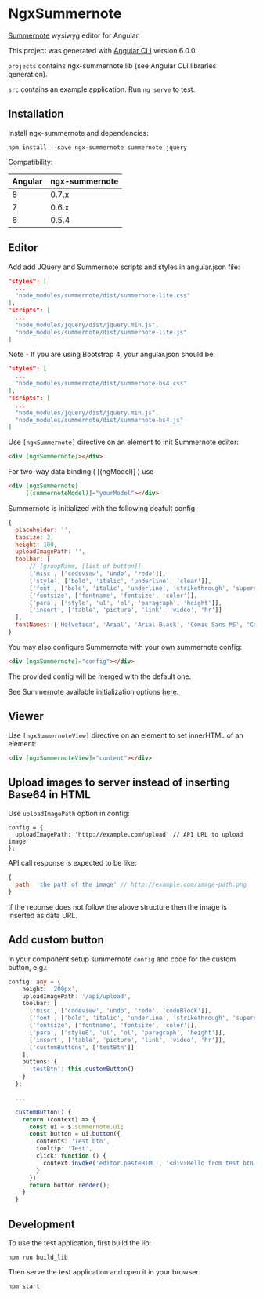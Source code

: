 # NgxSummernote

[Summernote](https://github.com/summernote/summernote) wysiwyg editor for Angular.

This project was generated with [Angular CLI](https://github.com/angular/angular-cli) version 6.0.0.

`projects` contains ngx-summernote lib (see Angular CLI libraries generation).

`src` contains an example application. Run `ng serve` to test.

## Installation

Install ngx-summernote and dependencies:

`npm install --save ngx-summernote summernote jquery`

Compatibility:

Angular | ngx-summernote
------- | --------------
8       | 0.7.x
7       | 0.6.x
6       | 0.5.4

## Editor

Add add JQuery and Summernote scripts and styles in angular.json file:

```json
"styles": [
  ...
  "node_modules/summernote/dist/summernote-lite.css"
],
"scripts": [
  ...
  "node_modules/jquery/dist/jquery.min.js",
  "node_modules/summernote/dist/summernote-lite.js"
]
```
Note - If you are using Bootstrap 4, your angular.json should be:
```json
"styles": [
  ...
  "node_modules/summernote/dist/summernote-bs4.css"
],
"scripts": [
  ...
  "node_modules/jquery/dist/jquery.min.js",
  "node_modules/summernote/dist/summernote-bs4.js"
]
```

Use `[ngxSummernote]` directive on an element to init Summernote editor:

```html
<div [ngxSummernote]></div>
```
For two-way data binding ( [(ngModel)] ) use
```html
<div [ngxSummernote]
     [(summernoteModel)]="yourModel"></div>
```

Summernote is initialized with the following deafult config:

```javascript
{
  placeholder: '',
  tabsize: 2,
  height: 100,
  uploadImagePath: '',
  toolbar: [
      // [groupName, [list of button]]
      ['misc', ['codeview', 'undo', 'redo']],
      ['style', ['bold', 'italic', 'underline', 'clear']],
      ['font', ['bold', 'italic', 'underline', 'strikethrough', 'superscript', 'subscript', 'clear']],
      ['fontsize', ['fontname', 'fontsize', 'color']],
      ['para', ['style', 'ul', 'ol', 'paragraph', 'height']],
      ['insert', ['table', 'picture', 'link', 'video', 'hr']]
  ],
  fontNames: ['Helvetica', 'Arial', 'Arial Black', 'Comic Sans MS', 'Courier New', 'Roboto', 'Times']
}
```

You may also configure Summernote with your own summernote config:

```html
<div [ngxSummernote]="config"></div>
```

The provided config will be merged with the default one.

See Summernote available initialization options [here](https://summernote.org/deep-dive/#initialization-options).

## Viewer

Use `[ngxSummernoteView]` directive on an element to set innerHTML of an element:

```html
<div [ngxSummernoteView]="content"></div>
```

## Upload images to server instead of inserting Base64 in HTML

Use `uploadImagePath` option in config:

```javascipt
config = {
  uploadImagePath: 'http://example.com/upload' // API URL to upload image
};
```

API call response is expected to be like:

```javascript
{
  path: 'the path of the image' // http://example.com/image-path.png
}
```

If the reponse does not follow the above structure then the image is inserted as data URL.

## Add custom button

In your component setup summernote `config` and code for the custom button, e.g.:

```typescript
config: any = {
    height: '200px',
    uploadImagePath: '/api/upload',
    toolbar: [
      ['misc', ['codeview', 'undo', 'redo', 'codeBlock']],
      ['font', ['bold', 'italic', 'underline', 'strikethrough', 'superscript', 'subscript', 'clear']],
      ['fontsize', ['fontname', 'fontsize', 'color']],
      ['para', ['style0', 'ul', 'ol', 'paragraph', 'height']],
      ['insert', ['table', 'picture', 'link', 'video', 'hr']],
      ['customButtons', ['testBtn']]
    ],
    buttons: {
      'testBtn': this.customButton()
    }
  };

  ...

  customButton() {
    return (context) => {
      const ui = $.summernote.ui;
      const button = ui.button({
        contents: 'Test btn',
        tooltip: 'Test',
        click: function () {
          context.invoke('editor.pasteHTML', '<div>Hello from test btn!!!!</div>');
        }
      });
      return button.render();
    }
  }

```

## Development

To use the test application, first build the lib:

```
npm run build_lib
```

Then serve the test application and open it in your browser:

```
npm start
```
